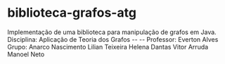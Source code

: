 # biblioteca-grafos-atg
Implementação de uma biblioteca para manipulação de grafos em Java.
Disciplina: Aplicação de Teoria dos Grafos   -- --    Professor: Everton Alves
Grupo: Anarco Nascimento
       Lilian Teixeira
       Helena Dantas
       Vitor Arruda
       Manoel Neto
       
